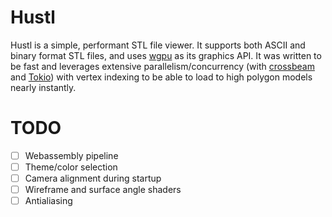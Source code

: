 # Hustl
Hustl is a simple, performant STL file viewer. It supports both ASCII and binary format STL files, and uses [wgpu](https://github.com/gfx-rs/wgpu) as its graphics API. It was written to be fast and leverages extensive parallelism/concurrency (with [crossbeam](https://github.com/crossbeam-rs/crossbeam) and [Tokio](https://github.com/tokio-rs/tokio)) with vertex indexing to be able to load to high polygon models nearly instantly.


# TODO
- [ ] Webassembly pipeline
- [ ] Theme/color selection
- [ ] Camera alignment during startup
- [ ] Wireframe and surface angle shaders
- [ ] Antialiasing